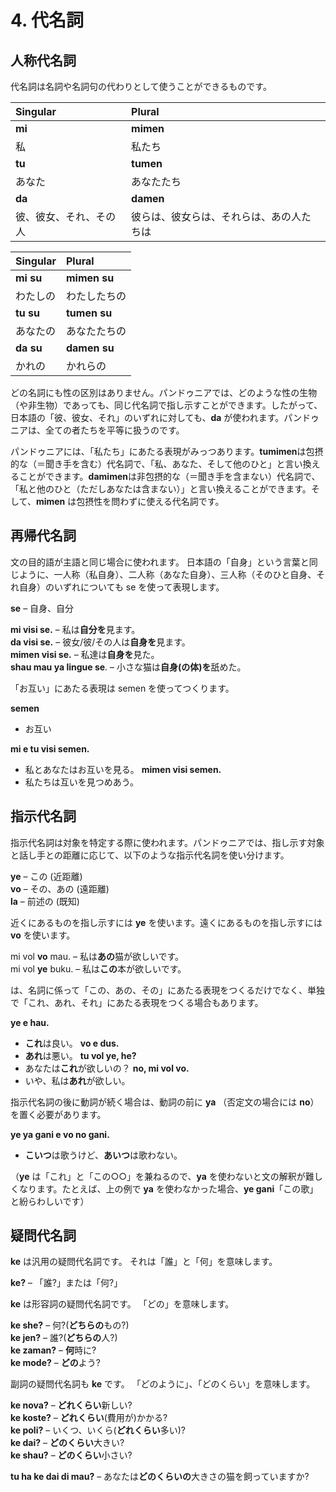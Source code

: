 
# 4. 代名詞

## 人称代名詞

代名詞は名詞や名詞句の代わりとして使うことができるものです。


| Singular    | Plural       |
|:------------|:-------------|
| **mi**      | **mimen**    |
| 私       | 私たち           |
| **tu**      | **tumen**    |
| あなた         | あなたたち      |
| **da**      | **damen**    |
| 彼、彼女、それ、その人 | 彼らは、彼女らは、それらは、あの人たちは |

| Singular    | Plural       |
|:------------|:-------------|
| **mi su**   | **mimen su** |
| わたしの | わたしたちの |
| **tu su**   | **tumen su** |
| あなたの | あなたたちの |
| **da su**   | **damen su** |
| かれの | かれらの |

どの名詞にも性の区別はありません。パンドゥニアでは、どのような性の生物（や非生物）であっても、同じ代名詞で指し示すことができます。したがって、日本語の「彼、彼女、それ」のいずれに対しても、**da** が使われます。パンドゥニアは、全ての者たちを平等に扱うのです。

パンドゥニアには、「私たち」にあたる表現がみっつあります。**tumimen**は包摂的な（＝聞き手を含む）代名詞で、「私、あなた、そして他のひと」と言い換えることができます。**damimen**は非包摂的な（＝聞き手を含まない）代名詞で、「私と他のひと（ただしあなたは含まない）」と言い換えることができます。そして、**mimen** は包摂性を問わずに使える代名詞です。

## 再帰代名詞

文の目的語が主語と同じ場合に使われます。
日本語の「自身」という言葉と同じように、一人称（私自身）、二人称（あなた自身）、三人称（そのひと自身、それ自身）のいずれについても se を使って表現します。

**se**
– 自身、自分

**mi visi se.**
– 私は**自分を**見ます。  
**da visi se.**
– 彼女/彼/その人は**自身を**見ます。  
**mimen visi se.**
– 私達は**自身を**見た。  
**shau mau ya lingue se**.
– 小さな猫は**自身(の体)を**舐めた。

「お互い」にあたる表現は semen を使ってつくります。

**semen**
- お互い

**mi e tu visi semen.**
- 私とあなたはお互いを見る。
**mimen visi semen.**
- 私たちは互いを見つめあう。

## 指示代名詞

指示代名詞は対象を特定する際に使われます。パンドゥニアでは、指し示す対象と話し手との距離に応じて、以下のような指示代名詞を使い分けます。

**ye**
– この (近距離)  
**vo**
– その、あの (遠距離)  
**la**
– 前述の (既知)

近くにあるものを指し示すには **ye** を使います。遠くにあるものを指し示すには **vo** を使います。

mi vol **vo** mau.
– 私は**あの**猫が欲しいです。  
mi vol **ye** buku.
– 私は**この**本が欲しいです。

は、名詞に係って「この、あの、その」にあたる表現をつくるだけでなく、単独で「これ、あれ、それ」にあたる表現をつくる場合もあります。

**ye e hau.**
- **これ**は良い。
**vo e dus.**
- **あれ**は悪い。
**tu vol ye, he?**
- あなたは**これ**が欲しいの？
**no, mi vol vo.**
- いや、私は**あれ**が欲しい。

指示代名詞の後に動詞が続く場合は、動詞の前に **ya** （否定文の場合には **no**）を置く必要があります。

**ye ya gani e vo no gani.**
- **こいつ**は歌うけど、**あいつ**は歌わない。

（**ye** は「これ」と「この○○」を兼ねるので、**ya** を使わないと文の解釈が難しくなります。たとえば、上の例で **ya** を使わなかった場合、**ye gani**「この歌」と紛らわしいです）





## 疑問代名詞

**ke**
は汎用の疑問代名詞です。
それは「誰」と「何」を意味します。

**ke?**
– 「誰?」または「何?」  

**ke**
は形容詞の疑問代名詞です。
「どの」を意味します。

**ke she?**
– 何?(**どちらの**もの?)  
**ke jen?**
– 誰?(**どちらの**人?)  
**ke zaman?**
– **何**時に?  
**ke mode?**
– **どの**よう?

副詞の疑問代名詞も
**ke**
です。
「どのように」、「どのくらい」を意味します。


**ke nova?**
– **どれくらい**新しい?  
**ke koste?**
– **どれくらい**(費用が)かかる?  
**ke poli?**
– いくつ、いくら(**どれくらい**多い)?  
**ke dai?**
– **どのくらい**大きい?  
**ke shau?**
– **どのくらい**小さい?

**tu ha ke dai di mau?**
– あなたは**どのくらいの**大きさの猫を飼っていますか?



